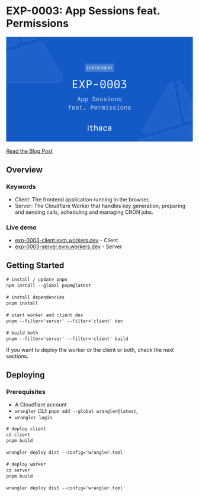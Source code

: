 # EXP-0003: App Sessions feat. Permissions

![Cover](./.github/cover.png)

[Read the Blog Post](https://www.ithaca.xyz/writings/exp-0003)

## Overview

### Keywords

- Client: The frontend application running in the browser,
- Server: The Cloudflare Worker that handles key generation, preparing and sending calls, scheduling and managing CRON jobs.

### Live demo

- [exp-0003-client.evm.workers.dev](https://exp-0003-client.evm.workers.dev) - Client
- [exp-0003-server.evm.workers.dev](https://exp-0003-server.evm.workers.dev) - Server

## Getting Started

```shell
# install / update pnpm
npm install --global pnpm@latest

# install dependencies 
pnpm install

# start worker and client dev
pnpm --filter='server' --filter='client' dev

# build both
pnpm --filter='server' --filter='client' build
```

If you want to deploy the worker or the client or both, check the next sections.

## Deploying

### Prerequisites

- A Cloudflare account
- `wrangler` CLI: `pnpm add --global wrangler@latest`,
- `wrangler login`

```shell
# deploy client
cd client
pnpm build

wrangler deploy dist --config='wrangler.toml'

# deploy worker
cd server
pnpm build

wrangler deploy dist --config='wrangler.toml'
```
